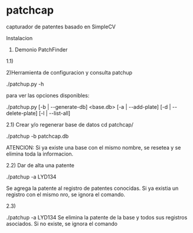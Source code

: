 patchcap
========

capturador de patentes basado en SimpleCV

Instalacion


1) Demonio PatchFinder

1.1)


2)Herramienta de configuracion y consulta patchup

./patchup.py -h 

para ver las opciones disponibles:

./patchup.py
	[-b | --generate-db] <base.db>
	[-a | --add-plate] <XXXNNN>
	[-d | --delete-plate] <XXXNNN>
	[-l | --list-all] 


 
2.1) Crear y/o regenerar base de datos
cd patchcap/

./patchup -b patchcap.db

ATENCION: Si ya existe una base con el mismo nombre, se resetea y se elimina toda la informacion.

2.2) Dar de alta una patente

./patchup -a LYD134 

Se agrega la patente al registro de patentes conocidas. 
Si ya existia un registro con el mismo nro, se ignora el comando. 

2.3) 

./patchup -a LYD134 
Se elimina la patente de la base y todos sus registros asociados. 
Si no existe, se ignora el comando
